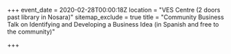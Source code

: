 +++
event_date = 2020-02-28T00:00:18Z
location = "VES Centre (2 doors past library in Nosara)"
sitemap_exclude = true
title = "Community Business Talk on Identifying and Developing a Business Idea (in Spanish and free to the community)"

+++
